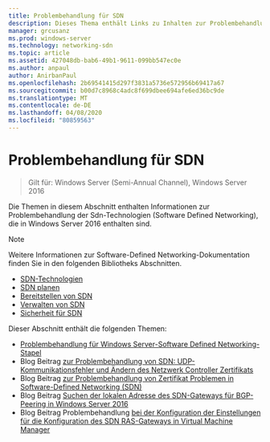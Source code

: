 ```yaml
---
title: Problembehandlung für SDN
description: Dieses Thema enthält Links zu Inhalten zur Problembehandlung bei Software-Defined Networking in Windows Server 2016.
manager: grcusanz
ms.prod: windows-server
ms.technology: networking-sdn
ms.topic: article
ms.assetid: 427048db-bab6-49b1-9611-099bb547ec0e
ms.author: anpaul
author: AnirbanPaul
ms.openlocfilehash: 2b69541415d297f3831a5736e572956b69417a67
ms.sourcegitcommit: b00d7c8968c4adc8f699dbee694afe6ed36bc9de
ms.translationtype: MT
ms.contentlocale: de-DE
ms.lasthandoff: 04/08/2020
ms.locfileid: "80859563"
---
```

# <a name="troubleshoot-sdn"></a>Problembehandlung für SDN

>Gilt für: Windows Server (Semi-Annual Channel), Windows Server 2016

Die Themen in diesem Abschnitt enthalten Informationen zur Problembehandlung der Sdn-Technologien (Software Defined Networking), die in Windows Server 2016 enthalten sind.

> [!NOTE]  
> Weitere Informationen zur Software-Defined Networking-Dokumentation finden Sie in den folgenden Bibliotheks Abschnitten.  
>  
> - [SDN-Technologien](../technologies/Software-Defined-Networking-Technologies.md) 
> - [SDN planen](../plan/Plan-Software-Defined-Networking.md)
> - [Bereitstellen von SDN](../deploy/Deploy-Software-Defined-Networking.md)
> - [Verwalten von SDN](../manage/manage-sdn.md)
> - [Sicherheit für SDN](../security/sdn-security-top.md)

Dieser Abschnitt enthält die folgenden Themen:

- [Problembehandlung für Windows Server-Software Defined Networking-Stapel](https://docs.microsoft.com/windows-server/networking/sdn/troubleshoot/troubleshoot-windows-server-software-defined-networking-stack)
- Blog Beitrag [zur Problembehandlung von SDN: UDP-Kommunikationsfehler und Ändern des Netzwerk Controller Zertifikats](https://techcommunity.microsoft.com/t5/Networking-Blog/SDN-Troubleshooting-UDP-Communication-failures-and-changing-the/ba-p/339694)
- Blog Beitrag [zur Problembehandlung von Zertifikat Problemen in Software-Defined Networking (SDN)](https://techcommunity.microsoft.com/t5/Networking-Blog/Troubleshooting-certificate-issues-in-Software-Defined/ba-p/339671)
- Blog Beitrag [Suchen der lokalen Adresse des SDN-Gateways für BGP-Peering in Windows Server 2016](https://techcommunity.microsoft.com/t5/Networking-Blog/How-to-find-the-SDN-gateway-local-address-for-BGP-peering-in/ba-p/339663)
- Blog Beitrag Problembehandlung [bei der Konfiguration der Einstellungen für die Konfiguration des SDN RAS-Gateways in Virtual Machine Manager](https://techcommunity.microsoft.com/t5/Networking-Blog/Troubleshoot-Configuring-SDN-RAS-Gateway-VPN-Bandwidth-Settings/ba-p/339661)

